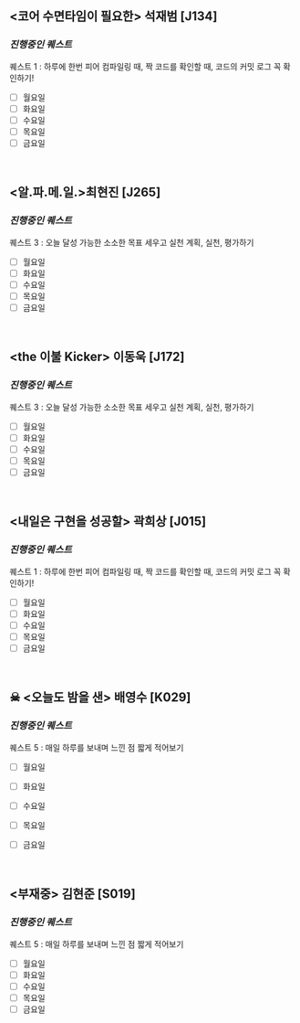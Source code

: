 
## <코어 수면타임이 필요한> 석재범 [J134]

### _**진행중인 퀘스트**_<br>
  퀘스트 1 : 하루에 한번 피어 컴파일링 때, 짝 코드를 확인할 때, 코드의 커밋 로그 꼭 확인하기!

  - [ ] 월요일
  - [ ] 화요일
  - [ ] 수요일
  - [ ] 목요일
  - [ ] 금요일

<br>

## <알.파.메.일.>최현진 [J265]

### _**진행중인 퀘스트**_<br>
  퀘스트 3 : 오늘 달성 가능한 소소한 목표 세우고 실천 계획, 실천, 평가하기

  - [ ] 월요일
  - [ ] 화요일
  - [ ] 수요일
  - [ ] 목요일
  - [ ] 금요일

<br>

## <the 이불 Kicker> 이동욱 [J172]

### _**진행중인 퀘스트**_<br>
  퀘스트 3 : 오늘 달성 가능한 소소한 목표 세우고 실천 계획, 실천, 평가하기

  - [ ] 월요일
  - [ ] 화요일
  - [ ] 수요일
  - [ ] 목요일
  - [ ] 금요일

<br>

## <내일은 구현을 성공할> 곽희상 [J015]

### _**진행중인 퀘스트**_<br>

  퀘스트 1 : 하루에 한번 피어 컴파일링 때, 짝 코드를 확인할 때, 코드의 커밋 로그 꼭 확인하기!

  - [ ] 월요일
  - [ ] 화요일
  - [ ] 수요일
  - [ ] 목요일
  - [ ] 금요일

<br>

## ☠ <오늘도 밤을 샌> 배영수 [K029]

### _**진행중인 퀘스트**_<br>

  퀘스트 5 : 매일 하루를 보내며 느낀 점 짧게 적어보기

  - [ ] 월요일
  - [ ] 화요일
  - [ ] 수요일
  - [ ] 목요일
  - [ ] 금요일


<br>

## <부재중> 김현준 [S019]

### _**진행중인 퀘스트**_<br>

  퀘스트 5 : 매일 하루를 보내며 느낀 점 짧게 적어보기

  - [ ] 월요일
  - [ ] 화요일
  - [ ] 수요일
  - [ ] 목요일
  - [ ] 금요일
